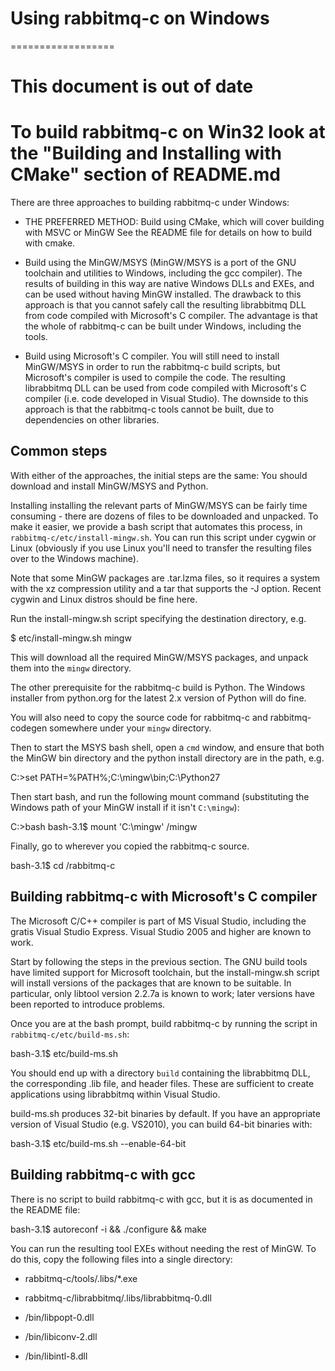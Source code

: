 # Using rabbitmq-c on Windows

==================
# This document is out of date

To build rabbitmq-c on Win32 look at the "Building and Installing with CMake" section of README.md
==================

There are three approaches to building rabbitmq-c under Windows:

- THE PREFERRED METHOD:
  Build using CMake, which will cover building with MSVC or MinGW
  See the README file for details on how to build with cmake.

- Build using the MinGW/MSYS (MinGW/MSYS is a port of the GNU
  toolchain and utilities to Windows, including the gcc compiler).
  The results of building in this way are native Windows DLLs and
  EXEs, and can be used without having MinGW installed.  The drawback
  to this approach is that you cannot safely call the resulting
  librabbitmq DLL from code compiled with Microsoft's C compiler.  The
  advantage is that the whole of rabbitmq-c can be built under
  Windows, including the tools.

- Build using Microsoft's C compiler.  You will still need to install
  MinGW/MSYS in order to run the rabbitmq-c build scripts, but
  Microsoft's compiler is used to compile the code.  The resulting
  librabbitmq DLL can be used from code compiled with Microsoft's C
  compiler (i.e. code developed in Visual Studio).  The downside to
  this approach is that the rabbitmq-c tools cannot be built, due to
  dependencies on other libraries.


## Common steps

With either of the approaches, the initial steps are the same: You
should download and install MinGW/MSYS and Python.

Installing installing the relevant parts of MinGW/MSYS can be fairly
time consuming - there are dozens of files to be downloaded and
unpacked.  To make it easier, we provide a bash script that automates
this process, in `rabbitmq-c/etc/install-mingw.sh`.  You can run this
script under cygwin or Linux (obviously if you use Linux you'll need
to transfer the resulting files over to the Windows machine).

Note that some MinGW packages are .tar.lzma files, so it requires a
system with the xz compression utility and a tar that supports the -J
option.  Recent cygwin and Linux distros should be fine here.

Run the install-mingw.sh script specifying the destination directory,
e.g.

  $ etc/install-mingw.sh mingw

This will download all the required MinGW/MSYS packages, and unpack
them into the `mingw` directory.

The other prerequisite for the rabbitmq-c build is Python.  The
Windows installer from python.org for the latest 2.x version of Python
will do fine.

You will also need to copy the source code for rabbitmq-c and
rabbitmq-codegen somewhere under your `mingw` directory.

Then to start the MSYS bash shell, open a `cmd` window, and ensure
that both the MinGW bin directory and the python install directory are
in the path, e.g.

  C:\>set PATH=%PATH%;C:\mingw\bin;C:\Python27

Then start bash, and run the following mount command (substituting the
Windows path of your MinGW install if it isn't `C:\mingw`):

  C:\>bash
  bash-3.1$ mount 'C:\mingw' /mingw

Finally, go to wherever you copied the rabbitmq-c source.

  bash-3.1$ cd /rabbitmq-c


## Building rabbitmq-c with Microsoft's C compiler

The Microsoft C/C++ compiler is part of MS Visual Studio, including
the gratis Visual Studio Express.  Visual Studio 2005 and higher are
known to work.

Start by following the steps in the previous section.  The GNU build
tools have limited support for Microsoft toolchain, but the
install-mingw.sh script will install versions of the packages that are
known to be suitable.  In particular, only libtool version 2.2.7a is
known to work; later versions have been reported to introduce
problems.

Once you are at the bash prompt, build rabbitmq-c by running the
script in `rabbitmq-c/etc/build-ms.sh`:

  bash-3.1$ etc/build-ms.sh

You should end up with a directory `build` containing the librabbitmq
DLL, the corresponding .lib file, and header files.  These are
sufficient to create applications using librabbitmq within Visual
Studio.

build-ms.sh produces 32-bit binaries by default.  If you have an
appropriate version of Visual Studio (e.g. VS2010), you can build
64-bit binaries with:

  bash-3.1$ etc/build-ms.sh --enable-64-bit


## Building rabbitmq-c with gcc

There is no script to build rabbitmq-c with gcc, but it is as
documented in the README file:

  bash-3.1$ autoreconf -i && ./configure && make

You can run the resulting tool EXEs without needing the rest of MinGW.  To do
this, copy the following files into a single directory:

- rabbitmq-c/tools/.libs/*.exe

- rabbitmq-c/librabbitmq/.libs/librabbitmq-0.dll

- /bin/libpopt-0.dll

- /bin/libiconv-2.dll

- /bin/libintl-8.dll


